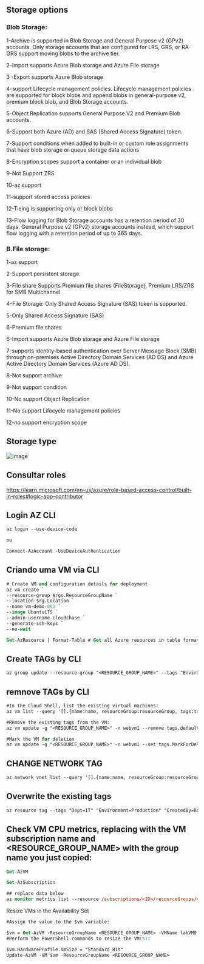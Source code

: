 ## Storage options
###  Blob Storage:

1-Archive is supported in Blob Storage and General Purpose v2 (GPv2) accounts. Only storage accounts that are configured for LRS, GRS, or RA-GRS support moving blobs to the archive tier.


2-Import supports Azure Blob storage and Azure File storage


3 -Export supports Azure Blob storage


4-support Lifecycle management policies. Lifecycle management policies are supported for block blobs and append blobs in general-purpose v2, premium block blob, and Blob Storage accounts.


5-Object Replication supports General Purpose V2 and Premium Blob accounts.


6-Support both Azure (AD) and SAS (Shared Access Signature) token.


7-Support conditions when added to built-in or custom role assignments that have blob storage or queue storage data actions


8-Encryption scopes support a container or an individual blob


9-Not Support ZRS


10-az support


11-support stored access policies


12-Tieing is supporting only or block blobs


13-Flow logging for Blob Storage accounts has a retention period of 30 days. General Purpose v2 (GPv2) storage accounts instead, which support flow logging with a retention period of up to 365 days.

### B.File storage:
1-az support


2-Support persistent storage.


3-File share Supports Premium file shares (FileStorage), Premium LRS/ZRS for SMB Multichannel


4-File Storage: Only Shared Access Signature (SAS) token is supported.


5-Only Shared Access Signature (SAS)


6-Premium file shares


6-Import supports Azure Blob storage and Azure File storage


7-supports identity-based authentication over Server Message Block (SMB) through on-premises Active Directory Domain Services (AD DS) and Azure Active Directory Domain Services (Azure AD DS).


8-Not support archive


9-Not support condition


10-No support Object Replication


11-No support Lifecycle management policies


12-no support encryption scope

## Storage type
![image](https://github.com/rodrigo210686/azure/assets/59710101/e717fa6c-fda9-4d87-a4ed-8b7fce6401d7)


## Consultar roles
https://learn.microsoft.com/en-us/azure/role-based-access-control/built-in-roles#logic-app-contributor

## Login AZ CLI
```ps
az login --use-device-code

ou

Connect-AzAccount -UseDeviceAuthentication


```
## Criando uma VM via CLI
```ps
# Create VM and configuration details for deployment
az vm create `
--resource-group $rgs.ResourceGroupName `
--location $rg.Location `
--name vm-demo-001 `
--image UbuntuLTS `
--admin-username cloudchase `
--generate-ssh-keys `
--no-wait

Get-AzResource | Format-Table # Get all Azure resources in table format

```
## Create TAGs by CLI
```ps
az group update --resource-group "<RESOURCE_GROUP_NAME>" --tags "Environment=Production" "Dept=IT" "CreatedBy=<YourName>"

```
## remnove TAGs by CLI
```ps
#In the Cloud Shell, list the existing virtual machines:
az vm list --query '[].{name:name, resourceGroup:resourceGroup, tags:tags}' -o json

#Remove the existing tags from the VM:
az vm update -g "<RESOURCE_GROUP_NAME>" -n webvm1 --remove tags.defaultExperience

#Mark the VM for deletion
az vm update -g "<RESOURCE_GROUP_NAME>" -n webvm1 --set tags.MarkForDeletion=Yes

```
## CHANGE NETWORK TAG

```ps
az network vnet list --query '[].{name:name, resourceGroup:resourceGroup, tags:tags}' -o json

```
## Overwrite the existing tags
```ps
az resource tag --tags "Dept=IT" "Environment=Production" "CreatedBy=Rodrigo" --resource-group "395-f6789091-add-remove-and-update-tags-for-resou" -n "vnet1" --resource-type "Microsoft.Network/virtualNetworks"
```

## Check VM CPU metrics, replacing with the VM subscription name and <RESOURCE_GROUP_NAME> with the group name you just copied:


```ps
Get-AzVM

Get-AzSubscription

## replace data below
az monitor metrics list --resource /subscriptions/<ID>/resourceGroups/<RESOURCE_GROUP_NAME>/providers/Microsoft.Compute/virtualMachines/labVM0

```
Resize VMs in the Availability Set

```ps
#Assign the value to the $vm variable:

$vm = Get-AzVM -ResourceGroupName <RESOURCE_GROUP_NAME> -VMName labVM0
#Perform the PowerShell commands to resize the VM(s):

$vm.HardwareProfile.VmSize = "Standard_B1s"
Update-AzVM -VM $vm -ResourceGroupName <RESOURCE_GROUP_NAME>

```
```ps
```
```ps
```

